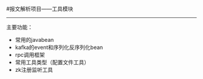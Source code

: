 #报文解析项目——工具模块

---
主要功能：
 - 常用的javabean
 - kafka的event和序列化反序列化bean
 - rpc调用框架
 - 常用工具类型（配置文件工具）
 - zk注册监听工具